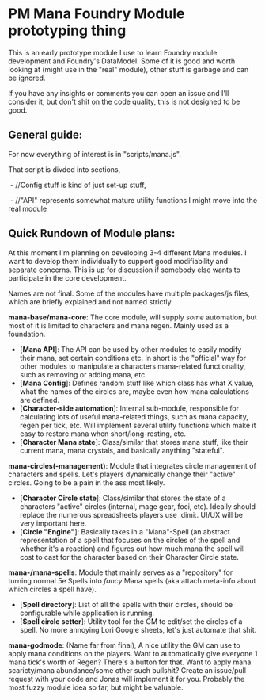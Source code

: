 # PM Mana Foundry Module prototyping thing

This is an early prototype module I use to learn Foundry module development and Foundry's DataModel. Some of it is good and worth looking at (might use in the "real" module), other stuff is garbage and can be ignored.

If you have any insights or comments you can open an issue and I'll consider it, but don't shit on the code quality, this is not designed to be good.

## General guide:

For now everything of interest is in "scripts/mana.js".

That script is divded into sections,

 - //Config stuff is kind of just set-up stuff,

 - //"API" represents somewhat mature utility functions I might move into the real module

## Quick Rundown of Module plans:

At this moment I'm planning on developing 3-4 different Mana modules. I want to develop them individually to support good modifiability and separate concerns. This is up for discussion if somebody else wants to participate in the core development.


Names are not final. Some of the modules have multiple packages/js files, which are briefly explained and not named strictly.

**mana-base/mana-core**: The core module, will supply *some* automation, but most of it is limited to characters and mana regen. Mainly used as a foundation.
 
 - [**Mana API**]: The API can be used by other modules to easily modify their mana, set certain conditions etc. In short is the "official" way for other modules to manipulate a characters mana-related functionality, such as removing or adding mana, etc.
 - [**Mana Config**]: Defines random stuff like which class has what X value, what the names of the circles are, maybe even how mana calculations are defined.
 - [**Character-side automation**]: Internal sub-module, responsible for calculating lots of useful mana-related things, such as mana capacity, regen per tick, etc. Will implement several utility functions which make it easy to restore mana when short/long-resting, etc.
 - [**Character Mana state**]: Class/similar that stores mana stuff, like their current mana, mana crystals, and basically anything "stateful".
  

**mana-circles(-management)**: Module that integrates circle management of characters and spells. Let's players dynamically change their "active" circles. Going to be a pain in the ass most likely.

 - [**Character Circle state**]: Class/similar that stores the state of a characters "active" circles (internal, mage gear, foci, etc). Ideally should replace the numerous spreadsheets players use :dimi:. UI/UX will be very important here.
 - [**Circle "Engine"**]: Basically takes in a "Mana"-Spell (an abstract representation of a spell that focuses on the circles of the spell and whether it's a reaction) and figures out how much mana the spell will cost to cast for the character based on their Character Circle state. 


**mana-/mana-spells**: Module that mainly serves as a "repository" for turning normal 5e Spells into _fancy_ Mana spells (aka attach meta-info about which circles a spell have).

 - [**Spell directory**]: List of all the spells with their circles, should be configurable while application is running.
 - [**Spell circle setter**]: Utility tool for the GM to edit/set the circles of a spell. No more annoying Lori Google sheets, let's just automate that shit.

**mana-godmode**: (Name far from final), A nice utility the GM can use to apply mana conditions on the players. Want to automatically give everyone 1 mana tick's worth of Regen? There's a button for that. Want to apply mana scaricty/mana abundance/some other such bullshit? Create an issue/pull request with your code and Jonas will implement it for you. Probably the most fuzzy module idea so far, but might be valuable.
